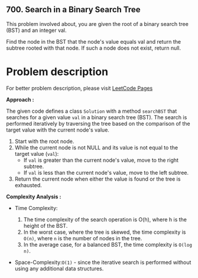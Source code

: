 ## 700. Search in a Binary Search Tree

This problem involved about, you are given the root of a binary search tree (BST) and an integer val. <br/>

Find the node in the BST that the node's value equals val and return the subtree rooted with that node. If such a node does not exist, return null. <br/>

# Problem description

For better problem description, please visit [LeetCode Pages](https://leetcode.com/problems/search-in-a-binary-search-tree/description/)

**Approach :**<br/>

The given code defines a class `Solution` with a method `searchBST` that searches for a given value `val` in a binary search tree (BST). The search is performed iteratively by traversing the tree based on the comparison of the target value with the current node's value.

1. Start with the root node.
2. While the current node is not NULL and its value is not equal to the target value (`val`):
    - If `val` is greater than the current node's value, move to the right subtree.
    - If `val` is less than the current node's value, move to the left subtree.
3. Return the current node when either the value is found or the tree is exhausted.

**Complexity Analysis :**<br/>

-   Time Complexity:

    1.  The time complexity of the search operation is O(h), where h is the height of the BST.
    2.  In the worst case, where the tree is skewed, the time complexity is `O(n)`, where `n` is the number of nodes in the tree.
    3.  In the average case, for a balanced BST, the time complexity is `O(log n)`.

-   Space-Complexity:`O(1)` - since the iterative search is performed without using any additional data structures.
